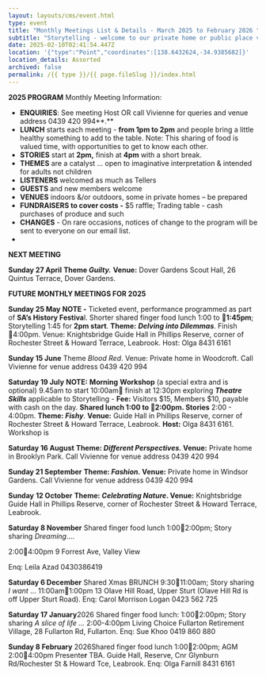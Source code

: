 ```yaml
---
layout: layouts/cms/event.html
type: event
title: "Monthly Meetings List & Details - March 2025 to February 2026 "
subtitle: "Storytelling - welcome to our private home or public place venues! "
date: 2025-02-10T02:41:54.447Z
location: '{"type":"Point","coordinates":[138.6432624,-34.9385682]}'
location_details: Assorted
archived: false
permalink: /{{ type }}/{{ page.fileSlug }}/index.html
---
```

**2025 PROGRAM** 
Monthly Meeting Information:

* **ENQUIRIES**: See meeting Host OR call Vivienne for queries and venue address 0439 420 994**.** 
* **LUNCH** starts each meeting -  **from 1pm to 2pm** and people bring a little healthy something to add to the table. Note: This sharing of food is valued time, with opportunities to get to know each other.
* **STORIES** start at **2pm,** finish at **4pm** with a short break. 
* **THEMES** are a catalyst ... open to imaginative interpretation & intended for adults not children
* **LISTENERS** welcomed as much as Tellers
* **GUESTS** and new members welcome
* **VENUES** indoors &/or outdoors, some in private homes – be prepared
* **FUNDRAISERS to cover costs -** $5 raffle; Trading table - cash purchases of produce and such 
* **CHANGES** - On rare occasions, notices of change to the program will be sent to everyone on our email list.  
*

**NEXT MEETING** 

**Sunday 27 April** **Theme *Guilty.*** **Venue:** Dover Gardens Scout Hall, 26 Quintus Terrace, Dover Gardens. 

**FUTURE MONTHLY MEETINGS FOR 2025**

**Sunday 25 May** **NOTE -** Ticketed event, performance programmed as part of **SA’s History Festiva**l. Shorter shared finger food lunch 1:00 to **1:45pm**; Storytelling 1:45 for **2pm start**. **Theme:** ***Delving into Dilemmas***. Finish 4:00pm.  Venue: Knightsbridge Guide Hall in Phillips Reserve, corner of Rochester Street & Howard Terrace, Leabrook.   Host: Olga 8431 6161

**Sunday 15 June** Theme *Blood Red*. Venue: Private home in Woodcroft. Call Vivienne for venue address 0439 420 994

**Saturday 19 July** **NOTE:** **Morning** **Workshop** (a special extra and is optional) 9.45am to start 10:00am finish at 12:30pm exploring ***Theatre Skills*** applicable to Storytelling - **Fee:** Visitors $15, Members $10, payable with cash on the day. **Shared lunch 1:00 to 2:00pm. Stories**  2:00 - 4:00pm. **Theme: *Fishy***. **Venue:** Guide Hall in Phillips Reserve, corner of Rochester Street & Howard Terrace, Leabrook. **Host:** Olga 8431 6161.  Workshop is 

**Saturday 16 August** **Theme: *Different Perspectives.* Venue:** Private home in Brooklyn Park. Call Vivienne for venue address 0439 420 994

**Sunday 21 September** **Theme: *Fashion.*  Venue:** Private home in Windsor Gardens. Call Vivienne for venue address 0439 420 994

**Sunday** **12 October**  **Theme: *Celebrating Nature*.  Venue:** Knightsbridge Guide Hall in Phillips Reserve, corner of Rochester Street & Howard Terrace, Leabrook. 

**Saturday 8 November** Shared finger food lunch 1:002:00pm; Story sharing *Dreaming*.…

[](<>)2:004:00pm 9 Forrest Ave, Valley View

Enq: Leila Azad 0430386419

**Saturday 6 December** Shared Xmas BRUNCH 9:3011:00am; Story sharing *I want* … 11:00am1:00pm 13 Olave Hill Road, Upper Sturt (Olave Hill Rd is off Upper Sturt Road). Enq: Carol Morrison Logan 0423 562 725

**Saturday 17 January**2026 Shared finger food lunch: 1:002:00pm; Story sharing *A slice of life …* 2:00-4:00pm Living Choice Fullarton Retirement Village, 28 Fullarton Rd, Fullarton. Enq: Sue Khoo 0419 860 880

**Sunday 8 February** 2026Shared finger food lunch 1:002:00pm; AGM 2:004:00pm Presente**r** TBA. Guide Hall, Reserve, Cnr Glynburn Rd/Rochester St & Howard Tce, Leabrook. Enq: Olga Farnill 8431 6161